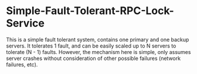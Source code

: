 # Simple-Fault-Tolerant-RPC-Lock-Service
This is a simple fault tolerant system, contains one primary and one backup servers. It tolerates 1 fault, and can be easily scaled up to N servers to tolerate (N - 1) faults. However, the mechanism here is simple, only assumes server crashes without consideration of other possible failures (network failures, etc).
